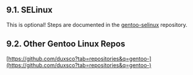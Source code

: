 ## 9.1. SELinux

This is optional! Steps are documented in the [gentoo-selinux](https://github.com/duxsco/gentoo-selinux) repository.

## 9.2. Other Gentoo Linux Repos

[https://github.com/duxsco?tab=repositories&q=gentoo-](https://github.com/duxsco?tab=repositories&q=gentoo-)
